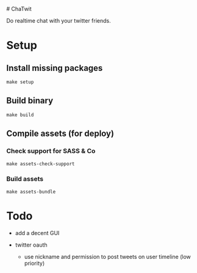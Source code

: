 # ChaTwit

Do realtime chat with your twitter friends.

# Setup

## Install missing packages

```make setup```

## Build binary

```make build```

## Compile assets (for deploy)

### Check support for SASS & Co

```make assets-check-support```

### Build assets

```make assets-bundle```

# Todo

* add a decent GUI

* twitter oauth
  * use nickname and permission to post tweets on user timeline (low priority)
